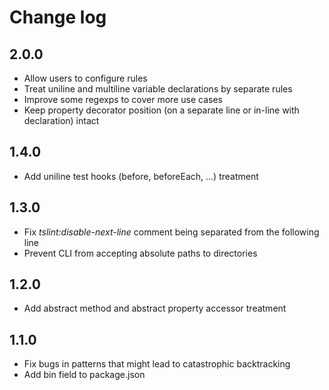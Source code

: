 # Change log

## 2.0.0
* Allow users to configure rules
* Treat uniline and multiline variable declarations by separate rules
* Improve some regexps to cover more use cases
* Keep property decorator position (on a separate line or in-line with declaration) intact 
 
## 1.4.0
* Add uniline test hooks (before, beforeEach, ...) treatment

## 1.3.0
* Fix _tslint:disable-next-line_ comment being separated from the following line
* Prevent CLI from accepting absolute paths to directories

## 1.2.0
* Add abstract method and abstract property accessor treatment

## 1.1.0
* Fix bugs in patterns that might lead to catastrophic backtracking
* Add bin field to package.json

